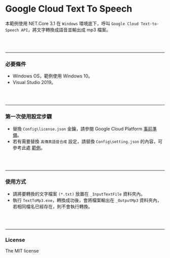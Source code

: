 # Google Cloud Text To Speech
本範例使用 NET.Core 3.1 在 `Windows` 環境底下，呼叫 `Google Cloud Text-to-Speech API`，將文字轉換成語音並輸出成 mp3 檔案。

<br><br>

---
### 必要條件
* Windows OS，範例使用 Windows 10。
* Visual Studio 2019。

<br><br>

---
### 第一次使用設定步驟
* 替換 `Config\license.json` 金鑰，請參閱 Google Cloud Platform [事前準備](https://cloud.google.com/text-to-speech/docs/quickstart-protocol?hl=zh-tw#before_you_begin)。
* 若有需要替換 `高傳真語音合成` 設定，請替換 `Config\setting.json` 的內容，可參考此處 [範例](https://cloud.google.com/text-to-speech/?_ga=2.130598607.-112166627.1574068989&_gac=1.175843606.1574069539.EAIaIQobChMIxaDbqLnz5QIVCmoqCh3hwAsqEAAYASABEgJtPfD_BwE)。

 
<br><br>

---
### 使用方式
* 請將要轉換的文字檔案 `(*.txt)` 放置在 `_InputTextFile` 資料夾內。
* 執行 `TextToMp3.exe`，轉換成功後，會將檔案輸出在 `_OutputMp3` 資料夾內，若相同檔名已經存在，則不會執行轉換。

<br><br>
   
---
### License
The MIT license